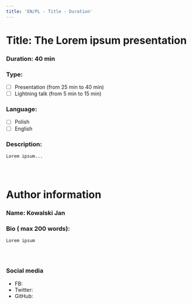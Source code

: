```yaml
---
title: 'EN/PL - Title - Duration'  
---
```


# Title: The Lorem ipsum presentation
### Duration: 40 min

### Type: 

  - [ ] Presentation (from 25 min to 40 min)
  - [ ] Lightning talk (from 5 min to 15 min)

### Language:
  
  - [ ] Polish
  - [ ] English

### Description:
```
Lorem ipsum... 




```

# Author information

### Name: Kowalski Jan

### Bio ( max 200 words):
```
Lorem ipsum




```

### Social media

  - FB:
  - Twitter:
  - GitHub: 
  
  
